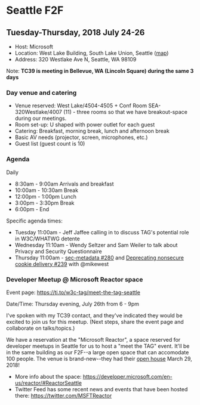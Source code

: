 # Seattle F2F
## Tuesday-Thursday, 2018 July 24-26

* Host: Microsoft
* Location: West Lake Building, South Lake Union, Seattle ([map](https://www.bing.com/maps?toWww=1&redig=8590F2738F144740A5EAD350C76AC002))
* Address: 320 Westlake Ave N, Seattle, WA 98109

Note: **TC39 is meeting in Bellevue, WA (Lincoln Square) during the same 3 days**

### Day venue and catering 
* Venue reserved: West Lake/4504-4505 + Conf Room SEA-320Westlake/4007 (11) - three rooms so that we have breakout-space during our meetings.
* Room set-up: U shaped with power outlet for each guest
* Catering: Breakfast, morning break, lunch and afternoon break 
* Basic AV needs (projector, screen, microphones, etc.)
* Guest list (guest count is 10)

### Agenda

Daily 
* 8:30am - 9:00am Arrivals and breakfast
* 10:00am - 10:30am Break 
* 12:00pm - 1:00pm Lunch 
* 3:00pm - 3:30pm Break 
* 6:00pm - End 

Specific agenda times:
* Tuesday 11:00am - Jeff Jaffee calling in to discuss TAG's potential role in W3C/WHATWG detente
* Wednesday 11:10am - Wendy Seltzer and Sam Weiler to talk about Privacy and Security Questionnaire
* Thursday 11:00am - [sec-metadata #280](https://github.com/w3ctag/design-reviews/issues/280) and [Deprecating nonsecure cookie delivery #239](https://github.com/w3ctag/design-reviews/issues/239) with @mikewest

### Developer Meetup @ Microsoft Reactor space

Event page: https://ti.to/w3c-tag/meet-the-tag-seattle

Date/Time: Thursday evening, July 26th from 6 - 9pm

I've spoken with my TC39 contact, and they've indicated they would be excited to join us for this meetup. (Next steps, share the event page and collaborate on talks/topics.)

We have a reservation at the "Microsoft Reactor", a space reserved for developer meetups in Seattle for us to host a "meet the TAG" event. It'll be in the same building as our F2F--a large open space that can accomodate 100 people. The venue is brand-new--they had their [open house](https://www.eventbrite.com/e/reactor-seattle-community-open-house-tickets-43260302730) March 29, 2018!
* More info about the space: https://developer.microsoft.com/en-us/reactor/#ReactorSeattle
* Twitter Feed has some recent news and events that have been hosted there: https://twitter.com/MSFTReactor
